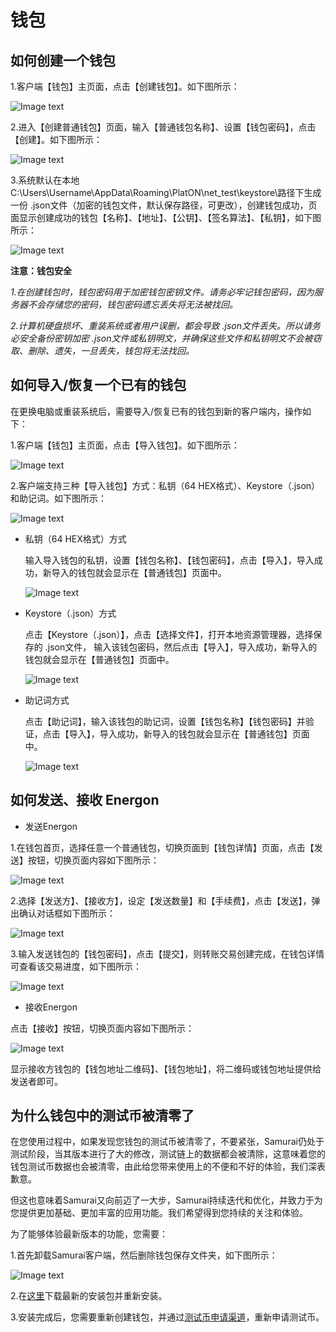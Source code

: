 # 钱包

## <a name="create_wallet"></a>如何创建一个钱包

1.客户端【钱包】主页面，点击【创建钱包】。如下图所示：

![Image text](image/Individual_wallet_creation-cn.png)

2.进入【创建普通钱包】页面，输入【普通钱包名称】、设置【钱包密码】，点击【创建】。如下图所示：

![Image text](image/Wallet_info_input-cn.png)

3.系统默认在本地C:\Users\Username\AppData\Roaming\PlatON\net_test\keystore\路径下生成一份 .json文件（加密的钱包文件，默认保存路径，可更改），创建钱包成功，页面显示创建成功的钱包【名称】、【地址】、【公钥】、【签名算法】、【私钥】，如下图所示：

![Image text](image/Wallet_success-cn.png)

**注意：钱包安全**

*1.在创建钱包时，钱包密码用于加密钱包密钥文件。请务必牢记钱包密码，因为服务器不会存储您的密码，钱包密码遗忘丢失将无法被找回。*

*2.计算机硬盘损坏、重装系统或者用户误删，都会导致 .json文件丢失。所以请务必安全备份密钥加密 .json文件或私钥明文，并确保这些文件和私钥明文不会被窃取、删除、遗失，一旦丢失，钱包将无法找回。*


## <a name="import_wallet"></a>如何导入/恢复一个已有的钱包
在更换电脑或重装系统后，需要导入/恢复已有的钱包到新的客户端内，操作如下：

1.客户端【钱包】主页面，点击【导入钱包】。如下图所示：

![Image text](image/Wallet_importation-cn.png)

2.客户端支持三种【导入钱包】方式：私钥（64 HEX格式）、Keystore（.json）和助记词。如下图所示：

![Image text](image/Three_type_importation-cn.png)

- 私钥（64 HEX格式）方式

  输入导入钱包的私钥，设置【钱包名称】、【钱包密码】，点击【导入】，导入成功，新导入的钱包就会显示在【普通钱包】页面中。

  ![Image text](image/Private_key_HEX-cn.png)

- Keystore（.json）方式

  点击【Keystore（.json）】，点击【选择文件】，打开本地资源管理器，选择保存的 .json文件， 输入该钱包密码，然后点击【导入】，导入成功，新导入的钱包就会显示在【普通钱包】页面中。

  ![Image text](image/Private_key_keystore-cn.png)

- 助记词方式

  点击【助记词】，输入该钱包的助记词，设置【钱包名称】【钱包密码】并验证，点击【导入】，导入成功，新导入的钱包就会显示在【普通钱包】页面中。

  ![Image text](image/Private_key_Mnemonic_phrase-cn.png)


## <a name="send_recv_energon"></a>如何发送、接收 Energon
- 发送Energon

1.在钱包首页，选择任意一个普通钱包，切换页面到【钱包详情】页面，点击【发送】按钮，切换页面内容如下图所示：

![Image text](image/Send_wallet-cn.png)

2.选择【发送方】、【接收方】，设定【发送数量】和【手续费】，点击【发送】，弹出确认对话框如下图所示：

![Image text](image/Send_confirm-wallet-cn.png)

3.输入发送钱包的【钱包密码】，点击【提交】，则转账交易创建完成，在钱包详情可查看该交易进度，如下图所示：

![Image text](image/Wallet_detail_transactions-cn.png)

- 接收Energon

点击【接收】按钮，切换页面内容如下图所示：

![Image text](image/QR_code-cn.png)

显示接收方钱包的【钱包地址二维码】、【钱包地址】，将二维码或钱包地址提供给发送者即可。

## <a name="why_is_zero"></a>为什么钱包中的测试币被清零了

在您使用过程中，如果发现您钱包的测试币被清零了，不要紧张，Samurai仍处于测试阶段，当其版本进行了大的修改，测试链上的数据都会被清除，这意味着您的钱包测试币数据也会被清零，由此给您带来使用上的不便和不好的体验，我们深表歉意。

但这也意味着Samurai又向前迈了一大步，Samurai持续迭代和优化，并致力于为您提供更加基础、更加丰富的应用功能。我们希望得到您持续的关注和体验。

为了能够体验最新版本的功能，您需要：

1.首先卸载Samurai客户端，然后删除钱包保存文件夹，如下图所示： 

![Image text](image/Keystore_address-cn.png)

2.在[这里](https://download.platon.network/Samurai-windows-amd64.exe)下载最新的安装包并重新安装。

3.安装完成后，您需要重新创建钱包，并通过[测试币申请渠道](https://developer.platon.network/#/)，重新申请测试币。




